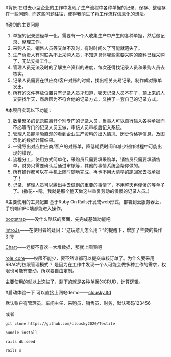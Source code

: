 #背景
在过去小型企业的工作中发现了生产流程中各种单据的记录、保存、整理存在一些问题，而这些问题往往，使得我萌生了将工作流程信息化的想法。

#碰到的主要问题
1. 单据的记录途径单一化，需要有一个人收集生产中产生的各种单据，然后做记录、整理工作。
2. 采购人员、销售人员等交单不及时，有时时间久了可能就遗失了。
3. 生产负责人有时联系不上采购人员，不知道具体哪些需要采购的原料已经采购了，无法安排工作。
4. 管理人员无法及时的了解生产资料的进度，每次还得找记录人员和采购人员去核实。
5. 记录人员需要在供应商/客户对账的时候，找出相关交易记录，制作成对账单发出。
6. 所有的文件存放位置只有记录人员才知道，哪天记录人员不在了，顶上来的人又要找半天，然后因为不符合他的记录方式，又换了一套自己的记录方式。


#本项目实现以下功能：
1. 数量繁多的记录脱离开个别专门的记录人员，当事人可以自行输入各种单据而不必等专门的记录人员去做，审核人员审核后记入系统。
2. 管理人员能清晰直观的看到企业生产资料的出入情况、历史价格等信息，及图示化的数据计算结果。
3. 一键导出对应供应商/客户的对账单，降低耗费时间和减少制作过程中可能出现的错误。
4. 流程分工，使用方式简单化，采购员只需要填采购单，销售员只需要填销售单，财务只需要确认后通过审核等，其他的事情系统会帮你做的。
5. 所有操作都可以在手机上随时随地完成，再也不用大清早的跑回家去找单据了！
6. 记录、整理人员可以腾出手去做别的重要的事情了，不用整天再傻傻的等单子了。(撒花~~嗯，我就是那个整天做这些重复劳动的傻傻的记录人员。)

#主要使用的工具配置
基于Ruby On Rails开发成web形式，部署到云服务器上，手机端和PC端都能进入操作。

[bootstrap](https://getbootstrap.com/docs/4.5/getting-started/introduction/)——没什么酷炫的页面，先完成基础功能吧

[IntroJs](https://github.com/usablica/intro.js)——在使用者的疑问：“这玩意儿怎么用？”的提醒下，增加了主要的操作引导

[Chart](https://www.chartjs.org/)——老板不喜欢一大堆数据，那就上图表吧

[role_core](https://github.com/rails-engine/role_core)——权限不能少，要不然谁都可以提交审核订单了。为什么要采用RBAC的权限管理模式？
是因为在工作中发现一个人可能会做多种工作的需求，权限也可能有变动，所以要自由定制。

主要使用的就以上这些了，剩下的就是各种单据的CRUD，计算逻辑。


#启动体验一下
可以直接上网站demo——[clousky.ltd](http://www.clousky.ltd/)

默认账户有管理员、车间主任、采购员、销售员、财务，默认密码123456

或者

`git clone https://github.com/clousky2020/Textile` 
 
`bundle install ` 

`rails db:seed`

`rails s`